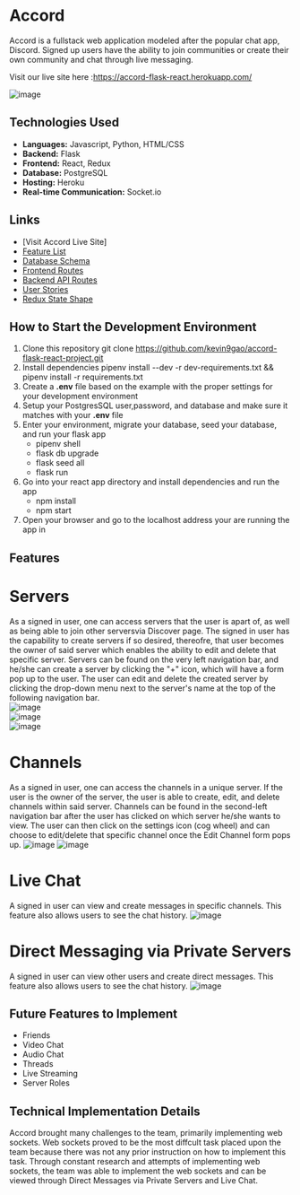 # Accord

Accord is a fullstack web application modeled after the popular chat app, Discord. Signed up users have the ability to join communities or create their own community and chat through live messaging.

Visit our live site here :https://accord-flask-react.herokuapp.com/

![image](https://user-images.githubusercontent.com/46208016/182064365-05db5961-1d2a-4737-a619-1d35fa885819.png)


## Technologies Used
* **Languages:** Javascript, Python, HTML/CSS
* **Backend:** Flask
* **Frontend:** React, Redux
* **Database:** PostgreSQL
* **Hosting:** Heroku
* **Real-time Communication:** Socket.io

## Links
* [Visit Accord Live Site]
* [Feature List](https://github.com/kevin9gao/accord-flask-react-project/wiki/Feature-List)
* [Database Schema](https://github.com/kevin9gao/accord-flask-react-project/wiki/Database-Schema)
* [Frontend Routes](https://github.com/kevin9gao/accord-flask-react-project/wiki/Frontend-Routes)
* [Backend API Routes](https://github.com/kevin9gao/accord-flask-react-project/wiki/API-Routes)
* [User Stories](https://github.com/kevin9gao/accord-flask-react-project/wiki/User-Stories)
* [Redux State Shape](https://github.com/kevin9gao/accord-flask-react-project/wiki/State-Shape)


## How to Start the Development Environment
1. Clone this repository
    git clone https://github.com/kevin9gao/accord-flask-react-project.git
2. Install dependencies
    pipenv install --dev -r dev-requirements.txt && pipenv install -r requirements.txt
3. Create a **.env** file based on the example with the proper settings for your development environment
4. Setup your PostgresSQL user,password, and database and make sure it matches with your **.env** file
5. Enter your environment, migrate your database, seed your database, and run your flask app
    * pipenv shell
    * flask db upgrade
    * flask seed all
    * flask run
6. Go into your react app directory and install dependencies and run the app
    * npm install
    * npm start
7. Open your browser and go to the localhost address your are running the app in

## Features
# Servers
As a signed in user, one can access servers that the user is apart of, as well as being able to join other serversvia Discover page.  The signed in user has the capability to create servers if so desired, thereofre, that user becomes the owner of said server which enables the ability to edit and delete that specific server.  Servers can be found on the very left navigation bar, and he/she can create a server by clicking the "+" icon, which will have a form pop up to the user.  The user can edit and delete the created server by clicking the drop-down menu next to the server's name at the top of the following navigation bar.
<br/>
![image](https://user-images.githubusercontent.com/46208016/182059011-67c2c302-8010-47dc-90bc-00dfd200fb2d.png)
<br/>
![image](https://user-images.githubusercontent.com/46208016/182057530-89ff1321-0329-4adc-99e1-70f5f8d3dac9.png)
<br/>
![image](https://user-images.githubusercontent.com/46208016/182057572-3cdc9070-4268-4b80-a317-e20adb322bf2.png)

# Channels
As a signed in user, one can access the channels in a unique server.  If the user is the owner of the server, the user is able to create, edit, and delete channels within said server.  Channels can be found in the second-left navigation bar after the user has clicked on which server he/she wants to view.  The user can then click on the settings icon (cog wheel) and can choose to edit/delete that specific channel once the Edit Channel form pops up.
![image](https://user-images.githubusercontent.com/46208016/182057818-a7572f2d-bf12-4bd3-bfaf-6943a0d7a10e.png)
![image](https://user-images.githubusercontent.com/46208016/182057840-f261cdbb-4be5-4ea9-8fbf-021d68b447d4.png)

# Live Chat
A signed in user can view and create messages in specific channels.  This feature also allows users to see the chat history.
![image](https://user-images.githubusercontent.com/46208016/182058340-0a7277d4-2032-430a-b5f8-a151fbcafb5f.png)

# Direct Messaging via Private Servers
A signed in user can view other users and create direct messages.  This feature also allows users to see the chat history.
![image](https://user-images.githubusercontent.com/46208016/182058485-1cca2842-7641-4b2b-9e2c-3208a1256e86.png)


## Future Features to Implement
* Friends
* Video Chat
* Audio Chat
* Threads
* Live Streaming
* Server Roles

## Technical Implementation Details
Accord brought many challenges to the team, primarily implementing web sockets.  Web sockets proved to be the most diffcult task placed upon the team because there was not any prior instruction on how to implement this task.  Through constant research and attempts of implementing web sockets, the team was able to implement the web sockets and can be viewed through Direct Messages via Private Servers and Live Chat.  
